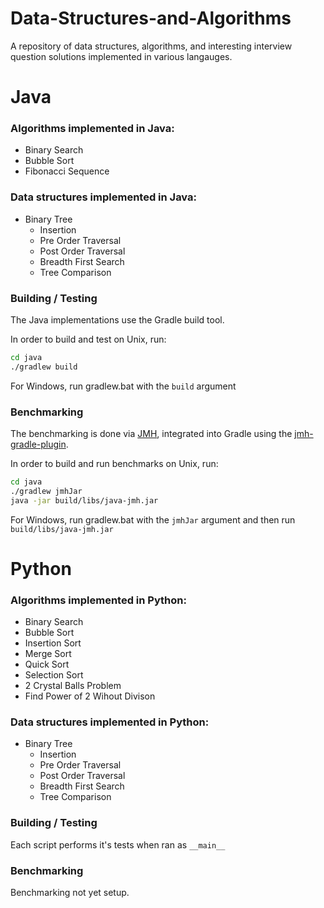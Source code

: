# Data-Structures-and-Algorithms

A repository of data structures, algorithms, and interesting interview question solutions implemented in various langauges.

# Java

### Algorithms implemented in Java:

- Binary Search
- Bubble Sort
- Fibonacci Sequence

### Data structures implemented in Java:

- Binary Tree
  - Insertion
  - Pre Order Traversal
  - Post Order Traversal
  - Breadth First Search
  - Tree Comparison

### Building / Testing

The Java implementations use the Gradle build tool.

In order to build and test on Unix, run:

```sh
cd java
./gradlew build
```

For Windows, run gradlew.bat with the `build` argument

### Benchmarking

The benchmarking is done via [JMH](https://github.com/openjdk/jmh),
integrated into Gradle using the [jmh-gradle-plugin](https://github.com/melix/jmh-gradle-plugin).

In order to build and run benchmarks on Unix, run:

```sh
cd java
./gradlew jmhJar
java -jar build/libs/java-jmh.jar
```

For Windows, run gradlew.bat with the `jmhJar` argument and then run `build/libs/java-jmh.jar`

# Python

### Algorithms implemented in Python:

- Binary Search
- Bubble Sort
- Insertion Sort
- Merge Sort
- Quick Sort
- Selection Sort
- 2 Crystal Balls Problem
- Find Power of 2 Wihout Divison

### Data structures implemented in Python:

- Binary Tree
  - Insertion
  - Pre Order Traversal
  - Post Order Traversal
  - Breadth First Search
  - Tree Comparison

### Building / Testing

Each script performs it's tests when ran as `__main__`

### Benchmarking

Benchmarking not yet setup.
